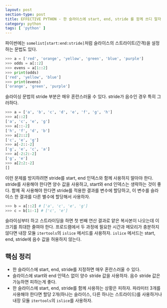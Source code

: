 ```yaml
---
layout: post
section-type: post
title: EFFECTIVE PYTHON - 한 슬라이스에 start, end, stride 를 함께 쓰디 말자
category: python
tags: [ 'python' ]
---
```


파이썬에는 `somelist[start:end:stride]`처럼 슬라이스의 스트라이트(간격)을 설정하는 문법도 있다.

```python
>>> a = ['red', 'orange', 'yellow', 'green', 'blue', 'purple']
>>> odds = a[::2]
>>> evens = a[1::2]
>>> print(odds)
['red', 'yellow', 'blue']
>>> print(evens)
['orange', 'green', 'purple']
```

슬라이싱 문법의 stride 부분은 매우 혼란스러울 수 있다. stride가 음수인 경우 특히 그러하다.

```python
>>> a = ['a', 'b', 'c', 'd', 'e', 'f', 'g', 'h']
>>> a[::2]
['a', 'c', 'e', 'g']
>>> a[::-2]
['h', 'f', 'd', 'b']
>>> a[2::2]
['c', 'e', 'g']
>>> a[-2::-2]
['g', 'e', 'c', 'a']
>>> a[-2:2:-2]
['g', 'e']
>>> a[2:2:-2]
[]
```

이런 문제를 방지하려면 stride를 start, end 인덱스와 함께 사용하지 말아야 한다. stride를 사용해야 한다면 양수 값을 사용하고, start와 end 인덱스는 생략하는 것이 좋다. 함께 꼭 사용해야 한다면 stride를 적용한 결과를 변수에 할당하고, 이 변수를 슬라이스 한 결과를 다른 별수에 할당해서 사용하자.

```python
>>> b = a[::2] # ['a', 'c', 'e', 'g']
>>> c = b[1:-1] # ['c', 'e']
```

슬라이싱부터 하고 스트라이딩을 하면 첫 번째 연산 결과로 얕은 복사본이 나오는데 이 크기를 최대한 줄여야 한다. 프로드램에서 두 과정에 필요한 시간과 메모리가 충분하지 않다면 내장 모듈 `itertools`의 `islice` 메서드를 사용하자. `islice` 메서드는 start, end, stride에 음수 값을 허용하지 않는다.


## 핵심 정리

- 한 슬라이스에 start, end, stride를 지정하면 매우 혼란스러울 수 있다.
- 슬라이스에 start와 end 인덱스 없이 양수 stride 값을 사용하자. 음수 stride 값은 가능하면 피하는게 좋다.
- 한 슬라이스에 start, end, stride를 함께 사용하는 상황은 피하자. 파라미터 3개를 사용해야 한다면 할당 2개(하나는 슬라이스, 다른 하나는 스트라이드)를 사용하거나 내장 모듈 `itertools`의 `islice`를 사용하자.
